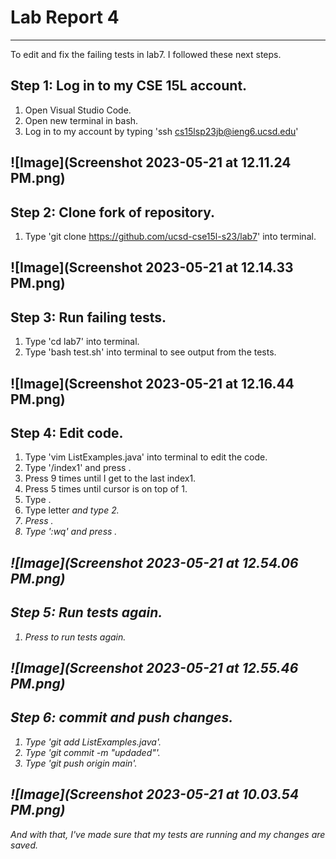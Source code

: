# Lab Report 4 
---

To edit and fix the failing tests in lab7. I followed these next steps.

## Step 1: Log in to my CSE 15L account.
1. Open Visual Studio Code.
2. Open new terminal in bash.
3. Log in to my account by typing 'ssh cs15lsp23jb@ieng6.ucsd.edu'

![Image](Screenshot 2023-05-21 at 12.11.24 PM.png)
---

## Step 2: Clone fork of repository.
1. Type 'git clone https://github.com/ucsd-cse15l-s23/lab7' into terminal.

![Image](Screenshot 2023-05-21 at 12.14.33 PM.png)
---

## Step 3: Run failing tests.
1. Type 'cd lab7' into terminal.
2. Type 'bash test.sh' into terminal to see output from the tests.

![Image](Screenshot 2023-05-21 at 12.16.44 PM.png)
---

## Step 4: Edit code.
1. Type 'vim ListExamples.java' into terminal to edit the code.
3. Type '/index1' and press <enter>.
4. Press <n> 9 times until I get to the last index1.
5. Press <l> 5 times until cursor is on top of 1.
6. Type <x>.
7. Type letter <i> and type 2. 
8. Press <esc>.
9. Type ':wq' and press <enter>.

![Image](Screenshot 2023-05-21 at 12.54.06 PM.png)
---

## Step 5: Run tests again.
1. Press <up><up><enter> to run tests again.

![Image](Screenshot 2023-05-21 at 12.55.46 PM.png)
---

## Step 6: commit and push changes.
1. Type 'git add ListExamples.java'.
2. Type 'git commit -m "updaded"'.
3. Type 'git push origin main'.

![Image](Screenshot 2023-05-21 at 10.03.54 PM.png)
---
And with that, I've made sure that my tests are running and my changes are saved.
